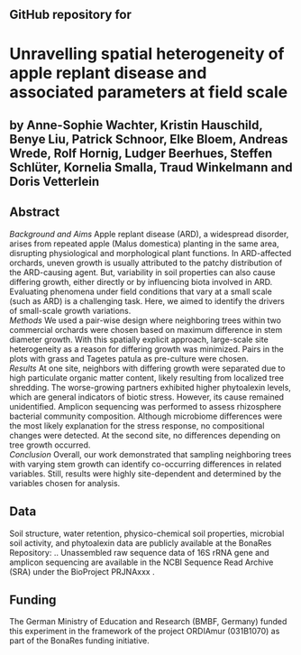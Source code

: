 ## GitHub repository for

# Unravelling spatial heterogeneity of apple replant disease and associated parameters at field scale

## by Anne-Sophie Wachter, Kristin Hauschild, Benye Liu, Patrick Schnoor, Elke Bloem, Andreas Wrede, Rolf Hornig, Ludger Beerhues, Steffen Schlüter, Kornelia Smalla, Traud Winkelmann and Doris Vetterlein 

## Abstract

*Background and Aims* Apple replant disease (ARD), a widespread disorder, arises from repeated apple (Malus domestica) planting in the same area, disrupting physiological and morphological plant functions. In ARD-affected orchards, uneven growth is usually attributed to the patchy distribution of the ARD-causing agent. But, variability in soil properties can also cause differing growth, either directly or by influencing biota involved in ARD. Evaluating phenomena under field conditions that vary at a small scale (such as ARD) is a challenging task. Here, we aimed to identify the drivers of small-scale growth variations.<br>
*Methods* We used a pair-wise design where neighboring trees within two commercial orchards were chosen based on maximum difference in stem diameter growth. With this spatially explicit approach, large-scale site heterogeneity as a reason for differing growth was minimized. Pairs in the plots with grass and Tagetes patula as pre-culture were chosen.<br> 
*Results* At one site, neighbors with differing growth were separated due to high particulate organic matter content, likely resulting from localized tree shredding. The worse-growing partners exhibited higher phytoalexin levels, which are general indicators of biotic stress. However, its cause remained unidentified. Amplicon sequencing was performed to assess rhizosphere bacterial community composition. Although microbiome differences were the most likely explanation for the stress response, no compositional changes were detected. At the second site, no differences depending on tree growth occurred.<br> 
*Conclusion* Overall, our work demonstrated that sampling neighboring trees with varying stem growth can identify co-occurring differences in related variables. Still, results were highly site-dependent and determined by the variables chosen for analysis.

## Data 

Soil structure, water retention, physico-chemical soil properties, microbial soil activity, and phytoalexin data are publicly available at the BonaRes Repository: .. 
Unassembled raw sequence data of 16S rRNA gene and amplicon sequencing are available in the NCBI Sequence Read Archive (SRA) under the BioProject PRJNAxxx . 

## Funding

The German Ministry of Education and Research (BMBF, Germany) funded this experiment in the framework of the project ORDIAmur (031B1070) as part of the BonaRes funding initiative.
